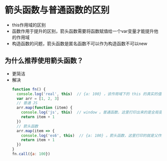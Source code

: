 # 箭头函数与普通函数的区别
- this作用域的区别
- 函数作用于提升的区别，箭头函数需要将函数赋值给一个var变量才能提升他的作用域
- 构造函数的问题，箭头函数是匿名函数不可以作为构造函数不可以new

## 为什么推荐使用箭头函数？
- 更简洁
- 解决
  ```js
  function fn() {
    console.log('real', this)  // {a: 100} ，该作用域下的 this 的真实的值
    var arr = [1, 2, 3]
    // 普通 JS
    arr.map(function (item) {
      console.log('js', this)  // window 。普通函数，这里打印出来的是全局变量，令人费解
      return item + 1
    })
    // 箭头函数
    arr.map(item => {
      console.log('es6', this)  // {a: 100} 。箭头函数，这里打印的就是父作用域的 this
      return item + 1
    })
  }
  fn.call({a: 100})
  ```
